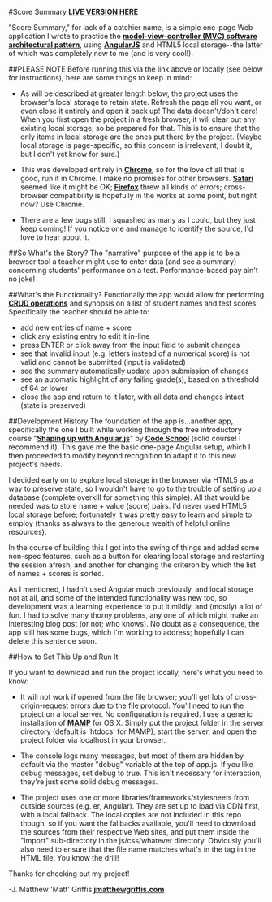 #Score Summary
**[LIVE VERSION HERE]()**

"Score Summary," for lack of a catchier name, is a simple one-page Web application I wrote to practice the **[model-view-controller (MVC) software architectural pattern](https://en.wikipedia.org/wiki/Model%E2%80%93view%E2%80%93controller)**, using **[AngularJS](https://angularjs.org/)** and HTML5 local storage--the latter of which was completely new to me (and is very cool!).

##PLEASE NOTE
Before running this via the link above or locally (see below for instructions), here are some things to keep in mind:

* As will be described at greater length below, the project uses the browser's local storage to retain state. Refresh the page all you want, or even close it entirely and open it back up! The data doesn't/don't care! When you first open the project in a fresh browser, it will clear out any existing local storage, so be prepared for that. This is to ensure that the only items in local storage are the ones put there by the project. (Maybe local storage is page-specific, so this concern is irrelevant; I doubt it, but I don't yet know for sure.)

* This was developed entirely in **[Chrome](https://www.google.com/chrome/)**, so for the love of all that is good, run it in Chrome. I make no promises for other browsers. **[Safari](https://www.apple.com/safari/)** seemed like it might be OK; **[Firefox](https://www.mozilla.org/en-US/firefox/new/)** threw all kinds of errors; cross-browser compatibility is hopefully in the works at some point, but right now? Use Chrome.

* There are a few bugs still. I squashed as many as I could, but they just keep coming! If you notice one and manage to identify the source, I'd love to hear about it.

##So What's the Story?
The "narrative" purpose of the app is to be a browser tool a teacher might use to enter data (and see a summary) concerning students' performance on a test. Performance-based pay ain't no joke!

##What's the Functionality?
Functionally the app would allow for performing **[CRUD operations](https://en.wikipedia.org/wiki/Create,_read,_update_and_delete)** and synopsis on a list of student names and test scores. Specifically the teacher should be able to:
* add new entries of name + score
* click any existing entry to edit it in-line
* press ENTER or click away from the input field to submit changes
* see that invalid input (e.g. letters instead of a numerical score) is not valid and cannot be submitted (input is validated)
* see the summary automatically update upon submission of changes
* see an automatic highlight of any failing grade(s), based on a threshold of 64 or lower
* close the app and return to it later, with all data and changes intact (state is preserved)

##Development History
The foundation of the app is...another app, specifically the one I built while working through the free introductory course "**[Shaping up with Angular.js](https://www.codeschool.com/courses/shaping-up-with-angular-js)**" by **[Code School](https://www.codeschool.com/)** (solid course! I recommend it). This gave me the basic one-page Angular setup, which I then proceeded to modify beyond recognition to adapt it to this new project's needs.

I decided early on to explore local storage in the browser via HTML5 as a way to preserve state, so I wouldn't have to go to the trouble of setting up a database (complete overkill for something this simple). All that would be needed was to store name + value (score) pairs. I'd never used HTML5 local storage before; fortunately it was pretty easy to learn and simple to employ (thanks as always to the generous wealth of helpful online resources).

In the course of building this I got into the swing of things and added some non-spec features, such as a button for clearing local storage and restarting the session afresh, and another for changing the criteron by which the list of names + scores is sorted.

As I mentioned, I hadn't used Angular much previously, and local storage not at all, and some of the intended functionality was new too, so development was a learning experience to put it mildly, and (mostly) a lot of fun. I had to solve many thorny problems, any one of which might make an interesting blog post (or not; who knows). No doubt as a consequence, the app still has some bugs, which I'm working to address; hopefully I can delete this sentence soon.

##How to Set This Up and Run It

If you want to download and run the project locally, here's what you need to know:

* It will not work if opened from the file browser; you'll get lots of cross-origin-request errors due to the file protocol. You'll need to run the project on a local server. No configuration is required. I use a generic installation of **[MAMP](https://www.mamp.info/en/)** for OS X. Simply put the project folder in the server directory (default is 'htdocs' for MAMP), start the server, and open the project folder via localhost in your browser.

* The console logs many messages, but most of them are hidden by default via the master "debug" variable at the top of app.js. If you like debug messages, set debug to true. This isn't necessary for interaction, they're just some solid debug messages.

* The project uses one or more libraries/frameworks/stylesheets from outside sources (e.g. er, Angular). They are set up to load via CDN first, with a local fallback. The local copies are not included in this repo though, so if you want the fallbacks available, you'll need to download the sources from their respective Web sites, and put them inside the "import" sub-directory in the js/css/whatever directory. Obviously you'll also need to ensure that the file name matches what's in the tag in the HTML file. You know the drill!

Thanks for checking out my project!

-J. Matthew 'Matt' Griffis
**[jmatthewgriffis.com](http://jmatthewgriffis.com/)**